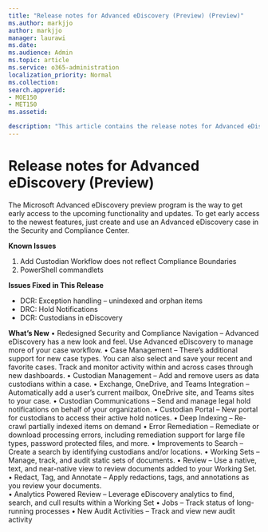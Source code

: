 ```yaml
---
title: "Release notes for Advanced eDiscovery (Preview) (Preview)"
ms.author: markjjo
author: markjjo
manager: laurawi
ms.date: 
ms.audience: Admin
ms.topic: article
ms.service: o365-administration
localization_priority: Normal
ms.collection: 
search.appverid: 
- MOE150
- MET150
ms.assetid: 

description: "This article contains the release notes for Advanced eDiscovery (Preview)."
---
```


# Release notes for Advanced eDiscovery (Preview)

The Microsoft Advanced eDiscovery preview program is the way to get early access to the upcoming functionality and updates. To get early access to the newest features, just create and use an Advanced eDiscovery case in the Security and Compliance Center.

**Known Issues** 
1.	Add Custodian Workflow does not reflect Compliance Boundaries
2.	PowerShell commandlets

**Issues Fixed in This Release**
- DCR: Exception handling – unindexed and orphan items
- DRC: Hold Notifications
- DCR: Custodians in eDiscovery

**What’s New**
•	Redesigned Security and Compliance Navigation – Advanced eDiscovery has a new look and feel. Use Advanced eDiscovery to manage more of your case workflow. 
•	Case Management – There’s additional support for new case types. You can also select and save your recent and favorite cases. Track and monitor activity within and across cases through new dashboards.
•	Custodian Management – Add and remove users as data custodians within a case.
•	Exchange, OneDrive, and Teams Integration – Automatically add a user’s current mailbox, OneDrive site, and Teams sites to your case. 
•	Custodian Communications – Send and manage legal hold notifications on behalf of your organization.
•	Custodian Portal – New portal for custodians to access their active hold notices.
•	Deep Indexing – Re-crawl partially indexed items on demand
•	Error Remediation – Remediate or download processing errors, including remediation support for large file types, password protected files, and more. 
•	Improvements to Search – Create a search by identifying custodians and/or locations.
•	Working Sets – Manage, track, and audit static sets of documents.
•	Review – Use a native, text, and near-native view to review documents added to your Working Set.
•	Redact, Tag, and Annotate – Apply redactions, tags, and annotations as you review your documents.  
•	Analytics Powered Review – Leverage eDiscovery analytics to find, search, and cull results within a Working Set 
•	Jobs – Track status of long-running processes 
•	New Audit Activities – Track and view new audit activity 

